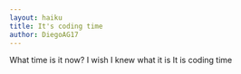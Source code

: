 ```yaml
---
layout: haiku
title: It's coding time
author: DiegoAG17
---
```


What time is it now?
I wish I knew what it is
It is coding time
